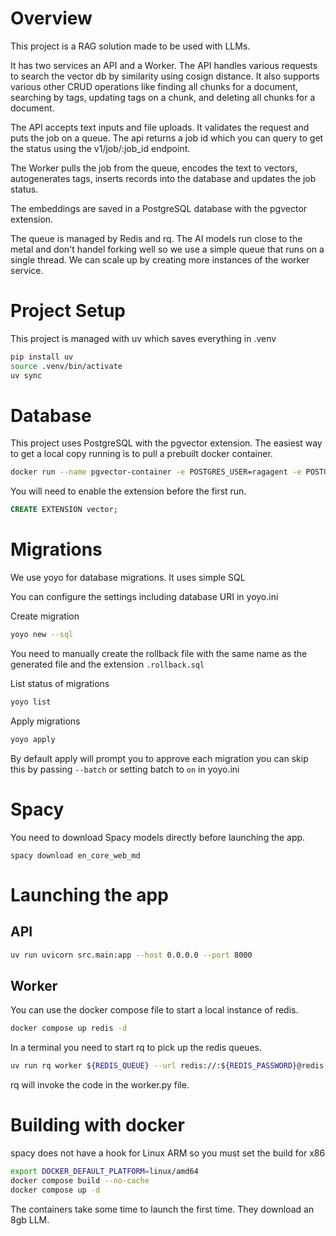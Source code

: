 # Overview

This project is a RAG solution made to be used with LLMs.

It has two services an API and a Worker. The API handles various requests to search the vector db by similarity using cosign distance. It also supports various other CRUD operations like finding all chunks for a document, searching by tags, updating tags on a chunk, and deleting all chunks for a document.

The API accepts text inputs and file uploads. It validates the request and puts the job on a queue. The api returns a job id which you can query to get the status using the v1/job/:job_id endpoint.

The Worker pulls the job from the queue, encodes the text to vectors, autogenerates tags, inserts records into the database and updates the job status.

The embeddings are saved in a PostgreSQL database with the pgvector extension.

The queue is managed by Redis and rq. The AI models run close to the metal and don't handel forking well so we use a simple queue that runs on a single thread. We can scale up by creating more instances of the worker service.

# Project Setup

This project is managed with uv which saves everything in .venv

```sh
pip install uv
source .venv/bin/activate
uv sync
```

# Database

This project uses PostgreSQL with the pgvector extension. The easiest way to get a local copy running is to pull a prebuilt docker container.

```sh
docker run --name pgvector-container -e POSTGRES_USER=ragagent -e POSTGRES_PASSWORD=ragagent -e POSTGRES_DB=ragagent -p 5432:5432 -d pgvector/pgvector:pg17
```

You will need to enable the extension before the first run.

```sql
CREATE EXTENSION vector;
```

# Migrations

We use yoyo for database migrations. It uses simple SQL 

You can configure the settings including database URI in yoyo.ini

Create migration

```sh
yoyo new --sql
```

You need to manually create the rollback file with the same name as the generated file and the extension `.rollback.sql` 

List status of migrations
```sh
yoyo list
```

Apply migrations
```sh
yoyo apply
```
By default apply will prompt you to approve each migration you can skip this by passing `--batch` or setting batch to `on` in yoyo.ini

# Spacy

You need to download Spacy models directly before launching the app.

`spacy download en_core_web_md`

# Launching the app

## API

```sh
uv run uvicorn src.main:app --host 0.0.0.0 --port 8000
```

## Worker

You can use the docker compose file to start a local instance of redis.

```sh
docker compose up redis -d
```

In a terminal you need to start rq to pick up the redis queues.
```sh
uv run rq worker ${REDIS_QUEUE} --url redis://:${REDIS_PASSWORD}@redis:${REDIS_PORT}/${REDIS_DB}
```

rq will invoke the code in the worker.py file.

# Building with docker

spacy does not have a hook for Linux ARM so you must set the build for x86

```sh
export DOCKER_DEFAULT_PLATFORM=linux/amd64
docker compose build --no-cache
docker compose up -d
```

The containers take some time to launch the first time. They download an 8gb LLM.

